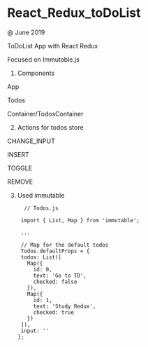 # React_Redux_toDoList

@ June 2019

ToDoList App with React Redux

Focused on Immutable.js



1. Components

App

Todos

Container/TodosContainer


2. Actions for todos store

CHANGE_INPUT

INSERT

TOGGLE

REMOVE


3. Used immutable

         // Todos.js
         
        import { List, Map } from 'immutable';
        
        ...
        
        // Map for the default todos 
        Todos.defaultProps = {
        todos: List([
          Map({
            id: 0,
            text: 'Go to TD',
            checked: false
          }),
          Map({
            id: 1,
            text: 'Study Redux',
            checked: true
          })
        ]),
        input: ''
       };
